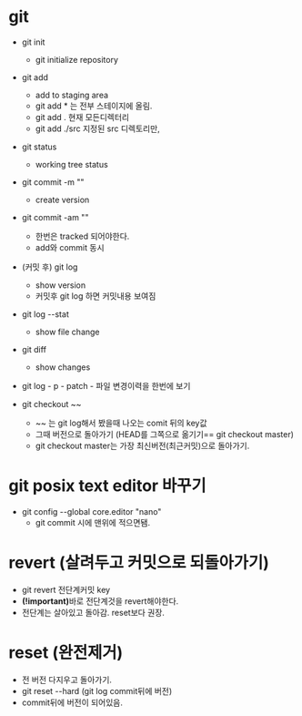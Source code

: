 # git
  - git init
    - git initialize repository
  - git add 
    - add to staging area
    - git add * 는 전부 스테이지에 올림.
    - git add . 현재 모든디렉터리
    - git add ./src  지정된 src 디렉토리만,
  - git status
    - working tree status
  - git commit -m ""
    - create version
  - git commit -am ""
    - 한번은 tracked 되어야한다. 
    - add와 commit 동시 
  - (커밋 후) git log
    - show version
    - 커밋후 git log 하면 커밋내용 보여짐
  - git log --stat
    - show file change
  - git diff
    - show changes
   - git log - p
    - patch 
    - 파일 변경이력을 한번에 보기

   - git checkout ~~
     -  ~~ 는 git log해서 봤을때 나오는 comit 뒤의 key값
     -  그때 버전으로 돌아가기 (HEAD를 그쪽으로 옮기기== git checkout master)
     -  git checkout master는 가장 최신버전(최근커밋)으로 돌아가기.


# git posix text editor 바꾸기

   - git config --global core.editor "nano" 
     - git commit 시에 맨위에 적으면됌.


# revert (살려두고 커밋으로 되돌아가기)
- git revert 전단계커밋 key
- <b>(!important)</b>바로 전단계것을 revert해야한다. 
- 전단계는 살아있고 돌아감. reset보다 권장.

# reset (완전제거)
- 전 버전 다지우고 돌아가기.
- git reset --hard (git log commit뒤에 버전)
- commit뒤에 버전이 되어있음.

